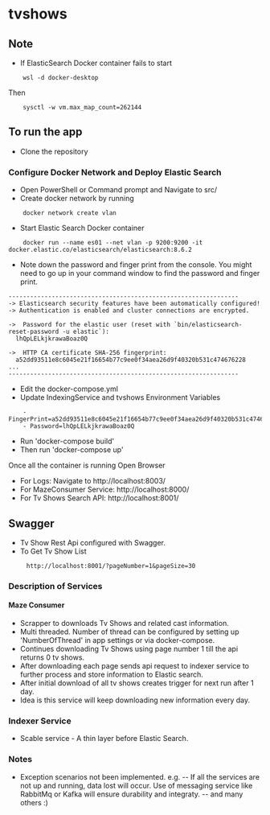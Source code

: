 # tvshows
## Note
- If ElasticSearch Docker container fails to start
```
    wsl -d docker-desktop
```
Then
```
    sysctl -w vm.max_map_count=262144
```
## To run the app
- Clone the repository
### Configure Docker Network and Deploy Elastic Search
- Open PowerShell or Command prompt and Navigate to src/
- Create docker network by running 
```
    docker network create vlan
```
- Start Elastic Search Docker container
```
    docker run --name es01 --net vlan -p 9200:9200 -it docker.elastic.co/elasticsearch/elasticsearch:8.6.2
```
- Note down the password and finger print from the console. You might need to go up in your command window to find the password and finger print. 
```
----------------------------------------------------------------
-> Elasticsearch security features have been automatically configured!
-> Authentication is enabled and cluster connections are encrypted.

->  Password for the elastic user (reset with `bin/elasticsearch-reset-password -u elastic`):
  lhQpLELkjkrawaBoaz0Q

->  HTTP CA certificate SHA-256 fingerprint:
  a52dd93511e8c6045e21f16654b77c9ee0f34aea26d9f40320b531c474676228
...
----------------------------------------------------------------
```
- Edit the docker-compose.yml
- Update IndexingService and tvshows Environment Variables
```
    - FingerPrint=a52dd93511e8c6045e21f16654b77c9ee0f34aea26d9f40320b531c474676228
    - Password=lhQpLELkjkrawaBoaz0Q
```
- Run 'docker-compose build'
- Then run 'docker-compose up'

Once all the container is running Open Browser
- For Logs: Navigate to http://localhost:8003/
- For MazeConsumer Service: http://localhost:8000/
- For Tv Shows Search API: http://localhost:8001/ 
## Swagger
- Tv Show Rest Api configured with Swagger.
- To Get Tv Show List 
```
     http://localhost:8001/?pageNumber=1&pageSize=30
```

### Description of Services
#### Maze Consumer
- Scrapper to downloads Tv Shows and related cast information.
- Multi threaded. Number of thread can be configured by setting up 'NumberOfThread' in app settings or via docker-compose.
- Continues downloading Tv Shows using page number 1 till the api returns 0 tv shows.
- After downloading each page sends api request to indexer service to further process and store information to Elastic search.
- After initial download of all tv shows creates trigger for next run after 1 day.
- Idea is this service will keep downloading new information every day.

### Indexer Service
- Scable service - A thin layer before Elastic Search. 


### Notes
- Exception scenarios not been implemented. e.g.
-- If all the services are not up and running, data lost will occur. Use of messaging service like RabbitMq or Kafka will ensure durability and integraty.
-- and many others :) 